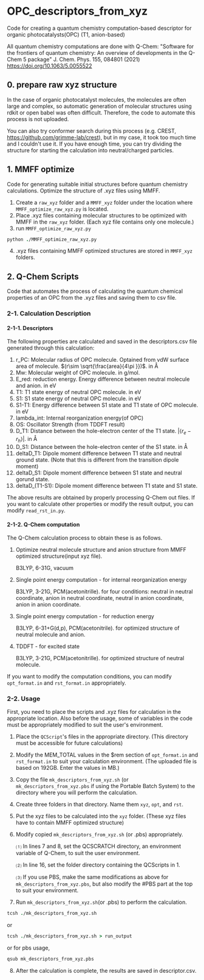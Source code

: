 # OPC_descriptors_from_xyz
Code for creating a quantum chemistry computation-based descriptor for organic photocatalysts(OPC) (T1, anion-based)

All quantum chemistry computations are done with Q-Chem: 
"Software for the frontiers of quantum chemistry:
   An overview of developments in the Q-Chem 5 package"
   J. Chem. Phys. 155, 084801 (2021)
   https://doi.org/10.1063/5.0055522

## 0. prepare raw xyz structure
In the case of organic photocatalyst molecules, the molecules are often large and complex, so automatic generation of molecular structures using rdkit or open babel was often difficult.
Therefore, the code to automate this process is not uploaded.

You can also try conformer search during this process (e.g. CREST, https://github.com/grimme-lab/crest), but in my case, it took too much time and I couldn't use it.
If you have enough time, you can try dividing the structure for starting the calculation into neutral/charged particles.

## 1. MMFF optimize
Code for generating suitable initial structures before quantum chemistry calculations. Optimize the structure of .xyz files using MMFF.

1. Create a `raw_xyz` folder and a `MMFF_xyz` folder under the location where `MMFF_optimize_raw_xyz.py` is located.
2. Place .xyz files containing molecular structures to be optimized with MMFF in the `raw_xyz` folder. (Each xyz file contains only one molecule.)
3. run `MMFF_optimize_raw_xyz.py`
```tcsh
python ./MMFF_optimize_raw_xyz.py
```
4. .xyz files containing MMFF optimized structures are stored in `MMFF_xyz` folders.

## 2. Q-Chem Scripts
Code that automates the process of calculating the quantum chemical properties of an OPC from the .xyz files and saving them to csv file.
### 2-1. Calculation Description
#### 2-1-1. Descriptors
The following properties are calculated and saved in the descriptors.csv file generated through this calculation:
1. r_PC: Molecular radius of OPC molecule. Optained from vdW surface area of molecule. $(r\sim \sqrt{\frac{area}{4\pi }})$. in Å
2. Mw: Molecular weight of OPC molecule. in g/mol.
3. E_red: reduction energy. Energy difference between neutral molecule and anion. in eV
4. T1: T1 state energy of neutral OPC molecule. in eV
5. S1: S1 state energy of neutral OPC molecule. in eV
6. S1-T1: Energy difference between S1 state and T1 state of OPC molecule. in eV
7. lambda_int: Internal reorganization energy(of OPC)
8. OS: Oscillator Strength (from TDDFT result)
9. D_T1: Distance between the hole-electron center of the T1 state. $\left| \left< r_e - r_h \right> \right|$. in Å
10. D_S1: Distance between the hole-electron center of the S1 state. in Å
11. deltaD_T1: Dipole moment difference between T1 state and neutral ground state. (Note that this is different from the transition dipole moment)
12. deltaD_S1: Dipole moment difference between S1 state and neutral gorund state.
13. deltaD_(T1-S1): Dipole moment difference between T1 state and S1 state.

The above results are obtained by properly processing Q-Chem out files. If you want to calculate other properties or modify the result output, you can modify `read_rst_in.py`.

#### 2-1-2. Q-Chem computation
The Q-Chem calculation process to obtain these is as follows.
1. Optimize neutral molecule structure and anion structure from MMFF optimized structure(input xyz file).

   B3LYP, 6-31G, vacuum
2. Single point energy computation - for internal reorganization energy

   B3LYP, 3-21G, PCM(acetonitrille). for four conditions: neutral in neutral coordinate, anion in neutral coordinate, neutral in anion coordinate, anion in anion coordinate.
3. Single point energy computation - for reduction energy

   B3LYP, 6-31+G(d,p), PCM(acetonitrile). for optimized structure of neutral molecule and anion.
4. TDDFT - for excited state

   B3LYP, 3-21G, PCM(acetonitrille). for optimized structure of neutral molecule.

If you want to modify the computation conditions, you can modify `opt_format.in` and `rst_format.in` appropriately.
### 2-2. Usage
First, you need to place the scripts and .xyz files for calculation in the appropriate location.
Also before the usage, some of variables in the code must be appropriately modified to suit the user's environment.

1. Place the `QCScript`'s files in the appropriate directory. (This directory must be accessible for future calculations)
2. Modify the MEM_TOTAL values ​​in the $rem section of `opt_format.in` and `rst_format.in` to suit your calculation environment. (The uploaded file is based on 192GB. Enter the values ​​in MB.)
3. Copy the file `mk_descriptors_from_xyz.sh` (or `mk_descriptors_from_xyz.pbs` if using the Portable Batch System) to the directory where you will perform the calculation.
4. Create three folders in that directory. Name them `xyz`, `opt`, and `rst`.
5. Put the xyz files to be calculated into the `xyz` folder. (These xyz files have to contain MMFF optimized structure)
6. Modify copied `mk_descriptors_from_xyz.sh` (or .pbs) appropriately.

   ⑴ In lines 7 and 8, set the QCSCRATCH directory, an environment variable of Q-Chem, to suit the user environment.

   ⑵ In line 16, set the folder directory containing the QCScripts in 1.

   ⑶ If you use PBS, make the same modifications as above for `mk_descriptors_from_xyz.pbs`, but also modify the #PBS part at the top to suit your environment.
7. Run `mk_descriptors_from_xyz.sh`(or .pbs) to perform the calculation.
```tcsh
tcsh ./mk_descriptors_from_xyz.sh
```
or
```tcsh
tcsh ./mk_descriptors_from_xyz.sh > run_output
```
or for pbs usage,
```tcsh
qsub mk_descriptors_from_xyz.pbs
```
8. After the calculation is complete, the results are saved in descriptor.csv.

